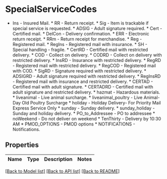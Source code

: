 # SpecialServiceCodes

* Ins - Insured Mail.  * RR - Return receipt.  * Sig - Item is trackable if special service is requested. * ADSIG - Adult signature required. * Cert - Certified mail. * DelCon - Delivery confirmation. * ERR - Electronic return receipt. * RRm - Return receipt for merchandise. * Reg - Registered mail. * RegIns - Registered mail with insurance. * SH - Special handling - fragile. * CertRD - Certified mail with restricted delivery. * COD - Collect on delivery. * CODRD - Collect on delivery with restricted delivery. * InsRD - Insurance with restricted delivery. * RegRD - Registered mail with restricted delivery. * RegCOD - Registered mail with COD. * SigRD - Signature required with restricted delivery. * ADSIGRD - Adult signature required with restricted delivery. * RegInsRD - Registered mail with insurance and restricted delivery. * CERTAD - Certified mail with adult signature. * CERTADRD - Certified mail with adult signature and restricted delivery. * hazmat - Hazardous materials. * liveanimal - Live animal surcharge. * liveanimal_poultry - Live Animal-Day Old Poultry Surcharge * holiday - Holiday Delivery- For Priority Mail Express Service Only * sunday - Sunday delivery. * sunday_holiday - Sunday and holiday delivery. * PO_to_Addressee - PO to addressee * noWeekend - Do not deliver on weekend * TenThirty - Delivery by 10:30 AM * PMOD_OPTIONS - PMOD options * NOTIFICATIONS - Notifications. 

## Properties

Name | Type | Description | Notes
------------ | ------------- | ------------- | -------------

[[Back to Model list]](../README.md#documentation-for-models) [[Back to API list]](../README.md#documentation-for-api-endpoints) [[Back to README]](../README.md)


